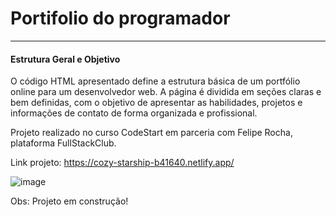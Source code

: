 <h1>Portifolio do programador</h1>
<hr>

<h4>Estrutura Geral e Objetivo</h4>

O código HTML apresentado define a estrutura básica de um portfólio online para um desenvolvedor web. A página é dividida em seções claras e bem definidas, com o objetivo de apresentar as habilidades, projetos e informações de contato de forma organizada e profissional.


Projeto realizado no curso CodeStart em parceria com Felipe Rocha, plataforma FullStackClub.

Link projeto: https://cozy-starship-b41640.netlify.app/


![image](https://github.com/user-attachments/assets/b426e111-3853-4ecd-b4e2-83669fd9b3ef)

Obs: Projeto em construção!
